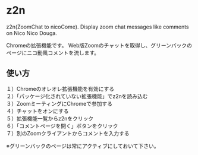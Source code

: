 # z2n
z2n(ZoomChat to nicoCome).
Display zoom chat messages like comments on Nico Nico Douga.

Chromeの拡張機能です。
Web版Zoomのチャットを取得し、グリーンバックのページにニコ動風コメントを流します。

## 使い方
１）Chromeのオレオレ拡張機能を有効にする<br>
２）「パッケージ化されていない拡張機能」でz2nを読み込む<br>
３）ZoomミーティングにChromeで参加する<br>
４）チャットをオンにする<br>
５）拡張機能一覧からz2nをクリック<br>
６）「コメントページを開く」ボタンをクリック<br>
７）別のZoomクライアントからコメントを入力する<br>

※グリーンバックのページは常にアクティブにしておいて下さい。

